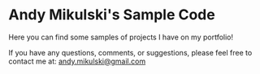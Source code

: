Andy Mikulski's Sample Code
============

Here you can find some samples of projects I have on my portfolio!

If you have any questions, comments, or suggestions, please feel free to contact me at:
andy.mikulski@gmail.com